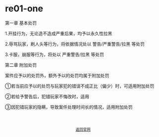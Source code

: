# re01-one<lDOCTYPE html>
<html lang="zh-CN">
<head>
   <meta charset="utf=8">
   <meta name="viewport" content="width=device=width,initaial=scale=1" />
   <title>Re01 落日红尘服务器官网</title>
</head>
   <body style="margin:0;">
<div>
   <p>第一章 基本处罚</p>
   <p>1.开挂行为，无论造不造成严重后果，均予以永久性拉黑</p>
   <p>2.辱骂玩家，刷人头等行为，将依据情况处以 警告/严重警告/拉黑 等处罚</p>
   <p>3.卡服，崩服等行为，将处以 严重警告/拉黑 等处罚</p>
   <p>第二章 附加处罚</p>
   <p>案件应予以的处罚外，额外予以的处罚均属于附加处罚</p>
   <p>①若当前应予以的处罚与玩家犯的错误不成正比（偏少）时，可适用附加处罚</p>
   <p>②若给予警告后，犯错玩家不悔改时，适用</p>
   <p>③因犯错玩家的隐瞒，导致案件处理时间长的情况，适用附加处罚</p>
   <div style="
   background-color: #fififi;
   text-align: center;
   padding: 40px;
   font-size: 12px;
   "
   >
   <a href="file:///C:/Users/15260916319/Desktop/%E8%90%BD%E6%97%A5%E7%BA%A2%E5%B0%98%E6%9C%8D%E5%8A%A1%E5%99%A8.html.html">返回官网</a>
   </div>
   <boby>
<html>

